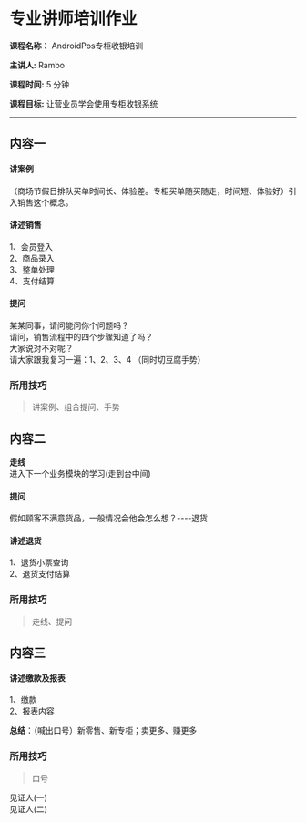 # 专业讲师培训作业

**课程名称：** AndroidPos专柜收银培训

**主讲人:** Rambo  
 
**课程时间:** 5 分钟

**课程目标:** 让营业员学会使用专柜收银系统

---

## 内容一
#### 讲案例
（商场节假日排队买单时间长、体验差。专柜买单随买随走，时间短、体验好）引入销售这个概念。

#### 讲述销售
1、会员登入  
2、商品录入  
3、整单处理  
4、支付结算  

#### 提问 
某某同事，请问能问你个问题吗？  
请问，销售流程中的四个步骤知道了吗？  
大家说对不对呢？  
请大家跟我复习一遍：1、2、3、4  （同时切豆腐手势）

### 所用技巧
> 讲案例、组合提问、手势

## 内容二
**走线**  
进入下一个业务模块的学习(走到台中间)
 
#### 提问
假如顾客不满意货品，一般情况会他会怎么想？----退货  

#### 讲述退货
1、退货小票查询  
2、退货支付结算  
  
### 所用技巧
> 走线、提问

## 内容三
#### 讲述缴款及报表 
1、缴款  
2、报表内容  

**总结**：（喊出口号）新零售、新专柜；卖更多、赚更多
### 所用技巧
> 口号


见证人(一)  
见证人(二)




